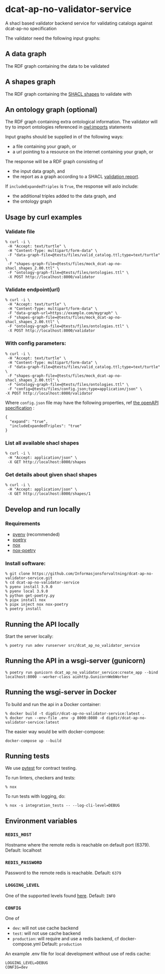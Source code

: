 # dcat-ap-no-validator-service
A shacl based validator backend service for validating catalogs against dcat-ap-no specification

The validator need the following input graphs:
## A data graph
The RDF graph containing the data to be validated

## A shapes graph
The RDF graph containing the [SHACL shapes](https://www.w3.org/TR/shacl/) to validate with

## An ontology graph (optional)
The RDF graph containing extra ontological information. The validator will try to import
ontologies referenced in [owl:imports](https://www.w3.org/TR/owl-ref/#imports-def) statements

Input graphs should be supplied in of the following ways:
 - a file containing your graph, or
 - a url pointing to a resource on the internet containing your graph, or

The response will be a RDF graph consisting of
 - the input data graph, and
 - the report as a graph according to a SHACL [validation report](https://www.w3.org/TR/shacl/#validation-report).


 If `includeExpandedTriples` is `True`, the response will aslo include:
 - the additional triples added to the data graph, and
 - the ontology graph

## Usage by curl examples
### Validate file
```
% curl -i \
 -H "Accept: text/turtle" \
 -H "Content-Type: multipart/form-data" \
 -F "data-graph-file=@tests/files/valid_catalog.ttl;type=text/turtle" \
 -F "shapes-graph-file=@tests/files/mock_dcat-ap-no-shacl_shapes_2.00.ttl" \
 -F "ontology-graph-file=@tests/files/ontologies.ttl" \
 -X POST http://localhost:8000/validator
```
### Validate endpoint(url)
```
% curl -i \
 -H "Accept: text/turtle" \
 -H "Content-Type: multipart/form-data" \
 -F "data-graph-url=https://example.com/mygraph" \
 -F "shapes-graph-file=@tests/files/mock_dcat-ap-no-shacl_shapes_2.00.ttl" \
 -F "ontology-graph-file=@tests/files/ontologies.ttl" \
 -X POST http://localhost:8000/validator
```
### With config parameters:
```
% curl -i \
 -H "Accept: text/turtle" \
 -H "Content-Type: multipart/form-data" \
 -F "data-graph-file=@tests/files/valid_catalog.ttl;type=text/turtle" \
 -F "shapes-graph-file=@tests/files/mock_dcat-ap-no-shacl_shapes_2.00.ttl" \
 -F "ontology-graph-file=@tests/files/ontologies.ttl" \
 -F "config=@tests/files/config.json;type=application/json" \
-X POST http://localhost:8000/validator
```
Where `config.json` file may have the following properties, ref [the openAPI specification](./dcat_ap_no_validator_service.yaml) :
```
{
  "expand": "true",
  "includeExpandedTriples": "true"
}
```
### List all available shacl shapes
```
% curl -i \
 -H "Accept: application/json" \
 -X GET http://localhost:8000/shapes
 ```
### Get details about given shacl shapes
 ```
 % curl -i \
  -H "Accept: application/json" \
  -X GET http://localhost:8000/shapes/1
  ```
## Develop and run locally
### Requirements
- [pyenv](https://github.com/pyenv/pyenv) (recommended)
- [poetry](https://python-poetry.org/)
- [nox](https://nox.thea.codes/en/stable/)
- [nox-poetry](https://pypi.org/project/nox-poetry/)

### Install software:
```
% git clone https://github.com/Informasjonsforvaltning/dcat-ap-no-validator-service.git
% cd dcat-ap-no-validator-service
% pyenv install 3.9.0
% pyenv local 3.9.0
% python get-poetry.py
% pipx install nox
% pipx inject nox nox-poetry
% poetry install
```
## Running the API locally
Start the server locally:
```
% poetry run adev runserver src/dcat_ap_no_validator_service
```
## Running the API in a wsgi-server (gunicorn)
```
% poetry run gunicorn dcat_ap_no_validator_service:create_app --bind localhost:8000 --worker-class aiohttp.GunicornWebWorker
```
## Running the wsgi-server in Docker
To build and run the api in a Docker container:
```
% docker build -t digdir/dcat-ap-no-validator-service:latest .
% docker run --env-file .env -p 8000:8080 -d digdir/dcat-ap-no-validator-service:latest
```
The easier way would be with docker-compose:
```
docker-compose up --build
```
## Running tests
We use [pytest](https://docs.pytest.org/en/latest/) for contract testing.

To run linters, checkers and tests:
```
% nox
```
To run tests with logging, do:
```
% nox -s integration_tests -- --log-cli-level=DEBUG
```
## Environment variables
### `REDIS_HOST`
Hostname where the remote redis is reachable on default port (6379).
Default: localhost
### `REDIS_PASSWORD`
Password to the remote redis is reachable.
Default: `6379`
### `LOGGING_LEVEL`
One of the supported levels found [here](https://docs.python.org/3/library/logging.html#levels).
Default: `INFO`
### `CONFIG`
One of
- `dev`: will not use cache backend
- `test`: will not use cache backend
- `production`: will require and use a redis backend, cf docker-compose.yml
Default: `production`

An example .env file for local development without use of redis cache:
```
LOGGING_LEVEL=DEBUG
CONFIG=dev
```
